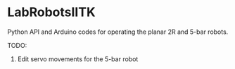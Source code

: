 # LabRobotsIITK
Python API and Arduino codes for operating the planar 2R and 5-bar robots.

TODO:
1. Edit servo movements for the 5-bar robot
